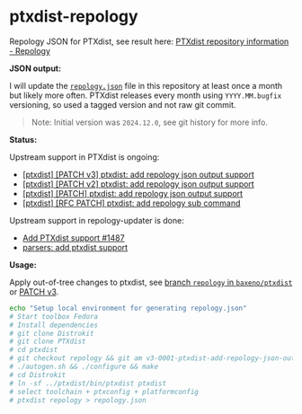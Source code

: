 # ptxdist-repology

Repology JSON for PTXdist, see result here: [PTXdist repository information - Repology](https://repology.org/repository/ptxdist)

**JSON output:**

I will update the [`repology.json`](https://github.com/baxeno/ptxdist-repology/blob/main/repology.json) file in this repository at least once a month but likely more often.
PTXdist releases every month using `YYYY.MM.bugfix` versioning, so used a tagged version and not raw git commit.

> Note: Initial version was `2024.12.0`, see git history for more info.

**Status:**

Upstream support in PTXdist is ongoing:

- [[ptxdist] [PATCH v3] ptxdist: add repology json output support](https://www.mail-archive.com/ptxdist@pengutronix.de/msg26235.html)
- [[ptxdist] [PATCH v2] ptxdist: add repology json output support](https://www.mail-archive.com/ptxdist@pengutronix.de/msg26107.html)
- [[ptxdist] [PATCH] ptxdist: add repology json output support](https://www.mail-archive.com/ptxdist@pengutronix.de/msg25354.html)
- [[ptxdist] [RFC PATCH] ptxdist: add repology sub command](https://www.mail-archive.com/ptxdist@pengutronix.de/msg25341.html)

Upstream support in repology-updater is done:

- [Add PTXdist support #1487](https://github.com/repology/repology-updater/issues/1487)
- [parsers: add ptxdist support](https://github.com/repology/repology-updater/pull/1488)

**Usage:**

Apply out-of-tree changes to ptxdist, see [branch `repology` in `baxeno/ptxdist`](https://github.com/baxeno/ptxdist/tree/repology) or [PATCH v3](v3-0001-ptxdist-add-repology-json-output-support.patch).

```bash
echo "Setup local environment for generating repology.json"
# Start toolbox Fedora
# Install dependencies
# git clone Distrokit
# git clone PTXdist
# cd ptxdist
# git checkout repology && git am v3-0001-ptxdist-add-repology-json-output-support.patch
# ./autogen.sh && ./configure && make
# cd Distrokit
# ln -sf ../ptxdist/bin/ptxdist ptxdist
# select toolchain + ptxconfig + platformconfig
# ptxdist repology > repology.json
```

